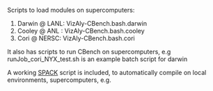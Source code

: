 Scripts to load modules on supercomputers:
1. Darwin @ LANL: VizAly-CBench.bash.darwin 
2. Cooley @ ANL : VizAly-CBench.bash.cooley
3. Cori @ NERSC: VizAly-CBench.bash.cori

It also has scripts to run CBench on supercomputers, e.g  runJob_cori_NYX_test.sh is an example batch script for darwin

A working [SPACK](https://github.com/spack/spack) script is included, to automatically compile on local environments, supercomputers, e.g.

